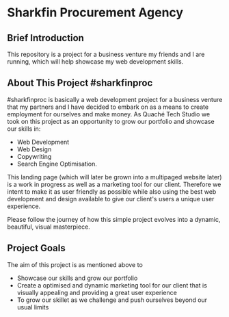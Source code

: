# Sharkfin Procurement Agency

## Brief Introduction

This repository is a project for a business venture my friends and I are running, which will help showcase my web development skills.

## About This Project #sharkfinproc

#sharkfinproc is basically a web development project for a business venture that my partners and I have decided to embark on as a means to create employment for ourselves and make money. As Quaché Tech Studio we took on this project as an opportunity to grow our portfolio and showcase our skills in:
- Web Development
- Web Design
- Copywriting
- Search Engine Optimisation.

This landing page (which will later be grown into a multipaged website later) is a work in progress as well as a marketing tool for our client. Therefore we intent to make it as user friendly as possible while also using the best web development and design available to give our client's users a unique user experience. 

Please follow the journey of how this simple project evolves into a dynamic, beautiful, visual masterpiece.

## Project Goals

The aim of this project is as mentioned above to
- Showcase our skills and grow our portfolio
- Create a optimised and dynamic marketing tool for our client that is visually appealing and providing a great user experience
- To grow our skillet as we challenge and push ourselves beyond our usual limits
